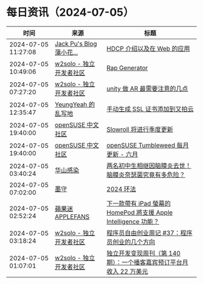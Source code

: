 ﻿# 每日资讯（2024-07-05）

|时间|来源|标题|
|---|---|---|
|2024-07-05 11:27:08|[Jack Pu's Blog 蒲小花...](https://www.jackpu.com/rss/)|[HDCP 介绍以及在 Web 的应用](https://www.jackpu.com/hdcp-jie-shao-yi-ji-zai-web-de-ying-yong/)|
|2024-07-05 10:49:06|[w2solo - 独立开发者社区](https://w2solo.com/topics/feed)|[Rap Generator](https://w2solo.com/topics/4743)|
|2024-07-05 07:27:20|[w2solo - 独立开发者社区](https://w2solo.com/topics/feed)|[unity 做 AR 最需要注意的几点](https://w2solo.com/topics/4742)|
|2024-07-05 12:35:47|[YeungYeah 的乱写地](http://scottyeung.top/atom.xml)|[手动生成 SSL 证书添加到又拍云](https://scottyeung.top/2024/gen-ssl-for-upyun/)|
|2024-07-05 19:40:00|[openSUSE 中文社区](https://suse.org.cn/feed.xml)|[Slowroll 将进行季度更新](/%E6%9B%B4%E6%96%B0%E9%80%9A%E5%91%8A/2024/07/05/slowroll.html)|
|2024-07-05 19:40:00|[openSUSE 中文社区](https://suse.org.cn/feed.xml)|[openSUSE Tumbleweed 每月更新 - 六月](/%E6%9B%B4%E6%96%B0%E9%80%9A%E5%91%8A/2024/07/05/monthly-update.html)|
|2024-07-05 03:40:24|[华山感染](https://feedpress.me/wx-hsinfect)|[两名初中生相继因脑膜炎去世！脑膜炎奈瑟菌究竟有多危险？](http://mp.weixin.qq.com/s?__biz=Mzk0ODIzMjMxNQ%3D%3D&mid=2247503467&idx=1&sn=fb08c5fea934adba6a220e48859663c5)|
|2024-07-05 07:02:00|[墨守](https://moshou.me/?feed=rss2)|[2024 环法](https://moshou.me/?p=176)|
|2024-07-05 02:52:24|[蘋果迷 APPLEFANS](https://applefans.today/feed/)|[下一款帶有 iPad 螢幕的 HomePod 將支援 Apple Intelligence 功能？](https://applefans.today/2024-07-touchscreen-homepod-rumors/)|
|2024-07-05 03:18:24|[w2solo - 独立开发者社区](https://w2solo.com/topics/feed)|[程序员自由创业周记 #37：程序员创业的几个方向](https://w2solo.com/topics/4741)|
|2024-07-05 01:07:01|[w2solo - 独立开发者社区](https://w2solo.com/topics/feed)|[独立开发变现周刊（第 140 期）：一个播客嘉宾预订平台月收入 22 万美元](https://w2solo.com/topics/4740)|
